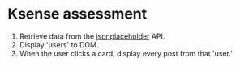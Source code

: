 # Ksense assessment 

1. Retrieve data from the [jsonplaceholder](https://jsonplaceholder.typicode.com/) API.
2. Display 'users' to DOM.
3. When the user clicks a card, display every post from that 'user.'